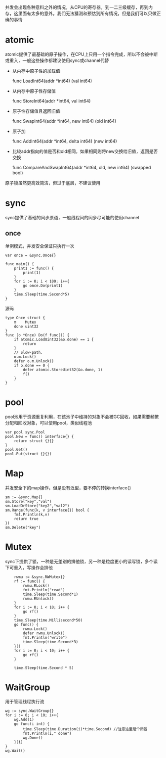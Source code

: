 并发会出现各种意料之外的情况，从CPU的寄存器，到一二三级缓存，再到内存，这里面有太多的意外，我们无法猜测和预估到所有情况，但是我们可以只做正确的事情

# atomic
atomic提供了最基础的原子操作，在CPU上只用一个指令完成，所以不会被中断或重入，一般这些操作都建议使用sync或channel代替

- 从内存中原子性的加载值

    func LoadInt64(addr *int64) (val int64)

- 从内存中原子性存储值

    func StoreInt64(addr *int64, val int64)

- 原子性存储值且返回旧值

    func SwapInt64(addr *int64, new int64) (old int64)

- 原子加

    func AddInt64(addr *int64, delta int64) (new int64)

- 比较addr指向的值是否和old相同，如果相同则将new交换给旧值，返回是否交换

    func CompareAndSwapInt64(addr *int64, old, new int64) (swapped bool)


原子锁虽然更高效简洁，但过于底层，不建议使用

# sync
sync提供了基础的同步原语，一般线程间的同步尽可能的使用channel

## once
单例模式，并发安全保证只执行一次
```
var once = &sync.Once{}

func main() {
	print1 := func() {
		print(1)
	}
	for i := 0; i < 100; i++{
		go once.Do(print1)
	}
	time.Sleep(time.Second*5)
}
```
源码
```
type Once struct {
	m    Mutex
	done uint32
}
func (o *Once) Do(f func()) {
	if atomic.LoadUint32(&o.done) == 1 {
		return
	}
	// Slow-path.
	o.m.Lock()
	defer o.m.Unlock()
	if o.done == 0 { 
		defer atomic.StoreUint32(&o.done, 1)
		f()
	}
}
```

# pool
pool池用于资源重复利用，在该池子中维持的对象不会被GC回收，如果需要频繁分配和回收对象，可以使用pool，类似线程池
```
var pool sync.Pool
pool.New = func() interface{} {
    return struct {}{}
}
pool.Get()
pool.Put(struct {}{})
```


# Map
并发安全下的map操作，但是没有泛型，要不停的转换interface{}
```
sm := &sync.Map{}
sm.Store("key","val")
sm.LoadOrStore("key2","val2")
sm.Range(func(k, v interface{}) bool {
    fmt.Println(k,v)
    return true
})
sm.Delete("key")
```

# Mutex
sync下提供了锁，一种是无差别的排他锁，另一种是粒度更小的读写锁，多个读下可重入，写操作会排他
```
    rwmu := &sync.RWMutex{}
	rf := func() {
		rwmu.RLock()
		fmt.Println("read")
		time.Sleep(time.Second*1)
		rwmu.RUnlock()
	}
	for i := 0; i < 10; i++ {
		go rf()
	}
	time.Sleep(time.Millisecond*50)
	go func() {
		rwmu.Lock()
		defer rwmu.Unlock()
		fmt.Println("write")
		time.Sleep(time.Second*3)
	}()
	for i := 0; i < 10; i++ {
		go rf()
	}

	time.Sleep(time.Second * 5)
```

# WaitGroup
用于管理线程执行流
```
wg := sync.WaitGroup{}
for i := 0; i < 10; i++{
    wg.Add(1)
    go func(i int) {
        time.Sleep(time.Duration(i)*time.Second) //注意这里是个闭包
        fmt.Println(i," done")
        wg.Done()
    }(i)
}
wg.Wait()
```
